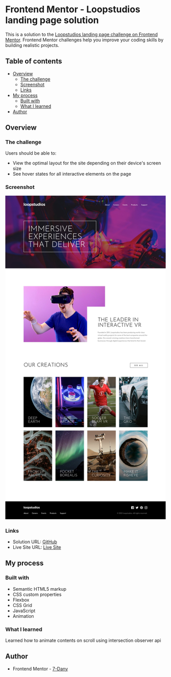 # Frontend Mentor - Loopstudios landing page solution

This is a solution to the [Loopstudios landing page challenge on Frontend Mentor](https://www.frontendmentor.io/challenges/loopstudios-landing-page-N88J5Onjw). Frontend Mentor challenges help you improve your coding skills by building realistic projects.

## Table of contents

- [Overview](#overview)
    - [The challenge](#the-challenge)
    - [Screenshot](#screenshot)
    - [Links](#links)
- [My process](#my-process)
    - [Built with](#built-with)
    - [What I learned](#what-i-learned)
- [Author](#author)

## Overview

### The challenge

Users should be able to:

- View the optimal layout for the site depending on their device's screen size
- See hover states for all interactive elements on the page

### Screenshot

![Loopstudios](./images/loopstudios-landing-page.jpg)

### Links

- Solution URL: [GitHub](https://github.com/7-Dany/Frontend-mentor/tree/main/Loopstudios-Landing-Page-Main)
- Live Site
  URL: [Live Site](https://7-dany.github.io/Frontend-mentor/Loopstudios-Landing-Page-Main/index.html)

## My process

### Built with

- Semantic HTML5 markup
- CSS custom properties
- Flexbox
- CSS Grid
- JavaScript
- Animation

### What I learned

Learned how to animate contents on scroll using intersection observer api

## Author

- Frontend Mentor - [7-Dany](https://www.frontendmentor.io/profile/Dany-GitHub)
